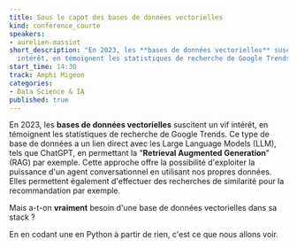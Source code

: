 ```yaml
---
title: Sous le capot des bases de données vectorielles
kind: conference_courte
speakers:
- aurelien-massiot
short_description: "En 2023, les **bases de données vectorielles** suscitent un vif
  intérêt, en témoignent les statistiques de recherche de Google Trends. [...]  En en codant une en Python à partir de rien, c'est ce que nous allons voir."
start_time: 14:30
track: Amphi Migeon
categories:
- Data Science & IA
published: true
---
```


En 2023, les **bases de données vectorielles** suscitent un vif intérêt, en témoignent les statistiques de recherche de Google Trends. Ce type de base de données a un lien direct avec les Large Language Models (LLM), tels que ChatGPT, en permettant la "**Retrieval Augmented Generation**" (RAG) par exemple. Cette approche offre la possibilité d'exploiter la puissance d'un agent conversationnel en utilisant nos propres données. Elles permettent également d'effectuer des recherches de similarité pour la recommandation par exemple.

Mais a-t-on **vraiment** besoin d'une base de données vectorielles dans sa stack ?

En en codant une en Python à partir de rien, c'est ce que nous allons voir.
